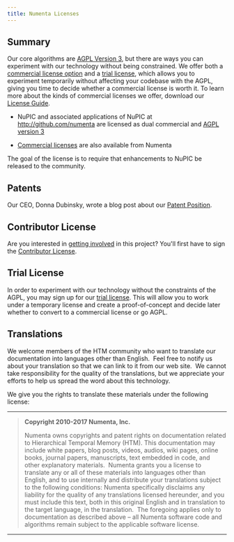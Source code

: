 ```yaml
---
title: Numenta Licenses
---
```


## Summary

Our core algorithms are [AGPL Version 3][1], but there are ways you can
experiment with our technology without being constrained. We offer both a
[commercial license option][2] and a [trial license][3],
which allows you to experiment temporarily without affecting your codebase with
the AGPL, giving you time to decide whether a commercial license is worth it.
To learn more about the kinds of commercial licenses we offer, download our
[License Guide][4].

* NuPIC and associated applications of NuPIC at <http://github.com/numenta> are
  licensed as dual commercial and [AGPL version 3][1]

* [Commercial licenses][2] are also available from Numenta

The goal of the license is to require that enhancements to NuPIC be released to
the community.

## Patents

Our CEO, Donna Dubinsky, wrote a blog post about our [Patent Position][5].

## Contributor License

Are you interested in [getting involved][6] in this project? You'll first have
to sign the [Contributor License][7].

## Trial License

In order to experiment with our technology without the constraints of the AGPL,
you may sign up for our [trial license][3]. This will allow you to work
under a temporary license and create a proof-of-concept and decide later whether
to convert to a commercial license or go AGPL.

## Translations

We welcome members of the HTM community who want to translate our documentation into languages other than English.  Feel free to notify us about your translation so that we can link to it from our web site.  We cannot take responsibility for the quality of the translations, but we appreciate your efforts to help us spread the word about this technology.

We give you the rights to translate these materials under the following license:

---

> **Copyright 2010-2017 Numenta, Inc.**
>
> Numenta owns copyrights and patent rights on documentation related to Hierarchical Temporal Memory (HTM). This documentation may include white papers, blog posts, videos, audios, wiki pages, online books, journal papers, manuscripts, text embedded in code, and other explanatory materials.  Numenta grants you a license to translate any or all of these materials into languages other than English, and to use internally and distribute your translations subject to the following conditions: Numenta specifically disclaims any liability for the quality of any translations licensed hereunder, and you must include this text, both in this original English and in translation to the target language, in the translation.  The foregoing applies only to documentation as described above – all Numenta software code and algorithms remain subject to the applicable software license.

---

[1]: https://www.gnu.org/licenses/agpl-3.0.en.html
[2]: mailto:sales@numenta.com?subject=Commercial%20License%20Inquiry
[3]: /licenses/trial/
[4]: http://numenta.com/assets/pdf/apps/licensing-guide.pdf
[5]: /blog/2013/07/01/patent-position/
[6]: https://discourse.numenta.org/categories
[7]: /licenses/contrib/

